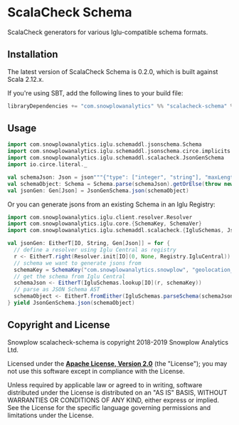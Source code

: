 # ScalaCheck Schema

ScalaCheck generators for various Iglu-compatible schema formats.

## Installation

The latest version of ScalaCheck Schema is 0.2.0, which is built against Scala 2.12.x.

If you're using SBT, add the following lines to your build file:

```scala
libraryDependencies += "com.snowplowanalytics" %% "scalacheck-schema" % "0.2.0"
```

## Usage

```scala
import com.snowplowanalytics.iglu.schemaddl.jsonschema.Schema
import com.snowplowanalytics.iglu.schemaddl.jsonschema.circe.implicits._
import com.snowplowanalytics.iglu.schemaddl.scalacheck.JsonGenSchema
import io.circe.literal._

val schemaJson: Json = json"""{"type": ["integer", "string"], "maxLength": 10}"""
val schemaObject: Schema = Schema.parse(schemaJson).getOrElse(throw new RuntimeException("Invalid JSON Schema"))
val jsonGen: Gen[Json] = JsonGenSchema.json(schemaObject)
```

Or you can generate jsons from an existing Schema in an Iglu Registry:

```scala
import com.snowplowanalytics.iglu.client.resolver.Resolver
import com.snowplowanalytics.iglu.core.{SchemaKey, SchemaVer}
import com.snowplowanalytics.iglu.schemaddl.scalacheck.{IgluSchemas, JsonGenSchema}

val jsonGen: EitherT[IO, String, Gen[Json]] = for {
  // define a resolver using Iglu Central as registry
  r <- EitherT.right(Resolver.init[IO](0, None, Registry.IgluCentral))
  // schema we want to generate jsons from
  schemaKey = SchemaKey("com.snowplowanalytics.snowplow", "geolocation_context", "jsonschema", SchemaVer(1, 1, 0))
  // get the schema from Iglu Central
  schemaJson <- EitherT(IgluSchemas.lookup[IO](r, schemaKey))
  // parse as JSON Schema AST
  schemaObject <- EitherT.fromEither(IgluSchemas.parseSchema(schemaJson))
} yield JsonGenSchema.json(schemaObject)
```

## Copyright and License

Snowplow scalacheck-schema is copyright 2018-2019 Snowplow Analytics Ltd.

Licensed under the **[Apache License, Version 2.0][license]** (the "License");
you may not use this software except in compliance with the License.

Unless required by applicable law or agreed to in writing, software
distributed under the License is distributed on an "AS IS" BASIS,
WITHOUT WARRANTIES OR CONDITIONS OF ANY KIND, either express or implied.
See the License for the specific language governing permissions and
limitations under the License.


[vagrant-install]: http://docs.vagrantup.com/v2/installation/index.html
[virtualbox-install]: https://www.virtualbox.org/wiki/Downloads

[travis]: https://travis-ci.org/snowplow-incubator/scalacheck-schema
[travis-image]: https://travis-ci.org/snowplow-incubator/scalacheck-schema.png?branch=master

[license-image]: http://img.shields.io/badge/license-Apache--2-blue.svg?style=flat
[license]: http://www.apache.org/licenses/LICENSE-2.0

[release-image]: http://img.shields.io/badge/release-0.1.0-rc1-blue.svg?style=flat
[releases]: https://github.com/snowplow-incubator/scalacheck-schema/releases
